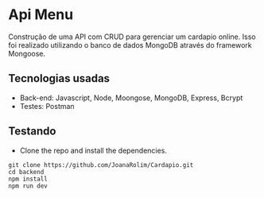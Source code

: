 # Api Menu

Construção de uma API com CRUD para gerenciar um cardapio online. Isso foi realizado utilizando o banco de dados MongoDB através do framework Mongoose.

## Tecnologias usadas

* Back-end: Javascript, Node, Moongose, MongoDB, Express, Bcrypt
* Testes: Postman

## Testando

* Clone the repo and install the dependencies.

```shell
git clone https://github.com/JoanaRolim/Cardapio.git
cd backend
npm install
npm run dev
```
